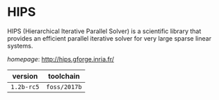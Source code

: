 # HIPS

HIPS (Hierarchical Iterative Parallel Solver) is a scientific library that provides  an efficient parallel iterative solver for very large sparse linear systems.

*homepage*: <http://hips.gforge.inria.fr/>

version | toolchain
--------|----------
``1.2b-rc5`` | ``foss/2017b``
